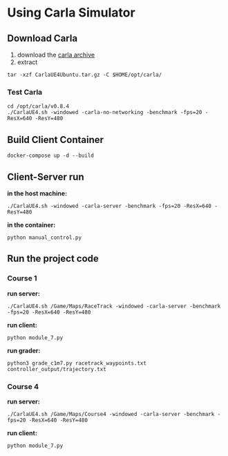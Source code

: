 # Using Carla Simulator

## Download Carla
1. download the [carla archive](https://d3c33hcgiwev3.cloudfront.net/3dXfty7_EemFOA6Hm29iNA_de05a1c02eff11e9821ed19f5bd73b7b_CarlaUE4Ubuntu.tar.gz?Expires=1697328000&Signature=F4Uq6mdzueJhdqP40e-arQrGwceQum-~YDaofZaOXNDqL0S6MbDQT8nPxbjaBEoW9nrv~oe8oxXoSBcvO-avrOdlegdMhIv3UKTPZYsxq7LS8ht3xZwSpu1mGhNuccf1GHy-9Tj27m5JIO7a4GWTUL0UdAWSacBHea5PwG8-PvU_&Key-Pair-Id=APKAJLTNE6QMUY6HBC5A)
2. extract 
```
tar -xzf CarlaUE4Ubuntu.tar.gz -C ​$HOME​/opt/carla/
```

### Test Carla
```
cd /opt/carla/v0.8.4
./CarlaUE4.sh -windowed -carla-no-networking -benchmark -fps=20 ​​-ResX=640 -ResY=480​
```

## Build Client Container
```
docker-compose up -d --build
```

## Client-Server run
**in the host machine:**
```
./CarlaUE4.sh -windowed -carla-server -benchmark -fps=20 ​​-ResX=640 -ResY=480​
```
**in the container:**
```
python manual_control.py 
```
## Run the project code

### Course 1
**run server:**
```
./CarlaUE4.sh /Game/Maps/RaceTrack -windowed -carla-server -benchmark -fps=20 ​​-ResX=640 -ResY=480​
```
**run client:**
```
python module_7.py
```
**run grader:**
```
python3 grade_c1m7.py racetrack_waypoints.txt controller_output/trajectory.txt
```

### Course 4
**run server:**
```
./CarlaUE4.sh /Game/Maps/Course4 -windowed -carla-server -benchmark -fps=20 ​​-ResX=640 -ResY=480​
```
**run client:**
```
python module_7.py
```